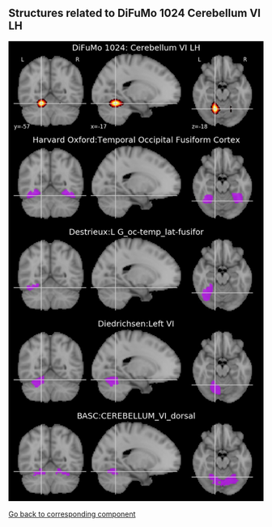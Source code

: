 


## Structures related to DiFuMo 1024 Cerebellum VI LH

![930](930.jpg "Structures related to DiFuMo 1024 Cerebellum VI LH")

[Go back to corresponding component](https://parietal-inria.github.io/DiFuMo/1024/html/930.html)